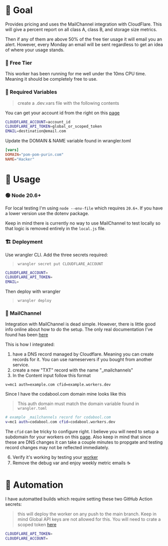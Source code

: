 # 🥅 Goal
Provides pricing and uses the MailChannel integration with CloudFlare.
This will give a percent report on all class A, class B, and storage size metrics.

Then if any of them are above 50% of the free tier usage it will email you an alert.
However, every Monday an email will be sent regardless to get an idea of where your usage stands.


### 💸 Free Tier
This worker has been running for me well under the 10ms CPU time. Meaning it should be completely free to use.

### 🔑 Required Variables
> create a .dev.vars file with the following contents

You can get your account id from the right on this [page](https://dash.cloudflare.com/?to=/:account/workers)
```sh
CLOUDFLARE_ACCOUNT=account_id
CLOUDFLARE_API_TOKEN=global_or_scoped_token
EMAIL=destination@email.com
```

Update the DOMAIN & NAME variable found in wrangler.toml

```toml
[vars]
DOMAIN="pom-pom-purin.com"
NAME="Hacker"
```

# 🥾 Usage
### 🟢 Node 20.6+
For local testing I'm using `node --env-file` which requires `20.6+`. If you have a lower version use the dotenv package.

Keep in mind there is currently no way to use MailChannel to test locally so that logic is removed entirely in the `local.js` file.

### 🏗 Deployment
Use wrangler CLI. Add the three secrets required:

> `wrangler secret put CLOUDFLARE_ACCOUNT`
```sh
CLOUDFLARE_ACCOUNT=
CLOUDFLARE_API_TOKEN=
EMAIL=
```

Then deploy with wrangler

> `wrangler deploy`

### 📨 MailChannel
Integration with MailChannel is dead simple. However, there is little good info online about how to do the setup. The only real documentation I've found has been [here](https://support.mailchannels.com/hc/en-us/articles/16918954360845-Secure-your-domain-name-against-spoofing-with-Domain-Lockdown-)

This is how I integrated:

1. have a DNS record managed by Cloudflare. Meaning you can create records for it. You can use nameservers if you bought from another service.
2. create a new "TXT" record with the name "_mailchannels"
3. In the Content input follow this format

```
v=mc1 auth=example.com cfid=example.workers.dev
```

Since I have the codabool.com domain mine looks like this

> This auth domain must match the domain variable found in `wrangler.toml` 

```sh
# example _mailchannels record for codabool.com
v=mc1 auth=codabool.com cfid=codabool.workers.dev
```

The `cfid` can be tricky to configure right. I believe you will need to setup a subdomain for your workers on this [page](https://dash.cloudflare.com/?to=/:account/workers). Also keep in mind that since these are DNS changes it can take a couple minutes to propgate and testing record changes may not be reflected immediately.

6. Verify it's working by testing your [worker](https://dash.cloudflare.com/?to=/:account/workers)
7. Remove the debug var and enjoy weekly metric emails ☕

# 🤖 Automation
I have automatted builds which require setting these two GitHub Action secrets:

> this will deploy the worker on any push to the main branch. Keep in mind Global API keys are not allowed for this. You will need to crate a scoped token [here](https://dash.cloudflare.com/profile/api-tokens)

```sh
CLOUDFLARE_API_TOKEN=
CLOUDFLARE_ACCOUNT=
```
